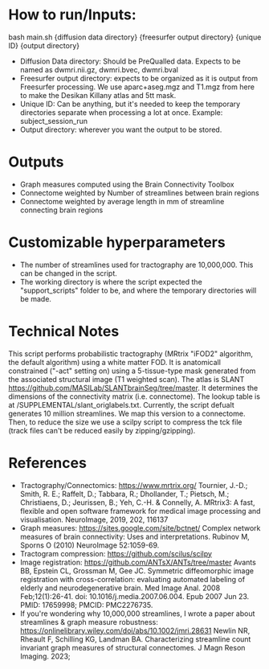 # How to run/Inputs:
bash main.sh {diffusion data directory} {freesurfer output directory} {unique ID}  {output directory}
* Diffusion Data directory: Should be PreQualled data. Expects to be named as dwmri.nii.gz, dwmri.bvec, dwmri.bval
* Freesurfer output directory: expects to be organized as it is output from Freesurfer processing. We use aparc+aseg.mgz and T1.mgz from here to make the Desikan Killany atlas and 5tt mask.
* Unique ID: Can be anything, but it's needed to keep the temporary directories separate when processing a lot at once. Example: subject_session_run
* Output directory: wherever you want the output to be stored.

# Outputs
* Graph measures computed using the Brain Connectivity Toolbox
* Connectome weighted by Number of streamlines between brain regions
* Connectome weighted by average length in mm of streamline connecting brain regions

# Customizable hyperparameters
* The number of streamlines used for tractography are 10,000,000. This can be changed in the script.
* The working directory is where the script expected the "support_scripts" folder to be, and where the temporary directories will be made.

# Technical Notes
This script performs probabilistic tractography (MRtrix "iFOD2" algorithm, the default algorithm) using a white matter FOD. It is anatomicall constrained ("-act" setting on) using a 5-tissue-type mask generated from the associated structural image (T1 weighted scan). 
The atlas is SLANT https://github.com/MASILab/SLANTbrainSeg/tree/master. It determines the dimensions of the connectivity matrix (i.e. connectome). 
The lookup table is at /SUPPLEMENTAL/slant_origlabels.txt. 
Currently, the script defualt generates 10 million streamlines. We map this version to a connectome.
Then, to reduce the size we use a scilpy script to compress the tck file (track files can't be reduced easily by zipping/gzipping). 

# References
* Tractography/Connectomics: https://www.mrtrix.org/
Tournier, J.-D.; Smith, R. E.; Raffelt, D.; Tabbara, R.; Dhollander, T.; Pietsch, M.; Christiaens, D.; Jeurissen, B.; Yeh, C.-H. & Connelly, A. MRtrix3: A fast, flexible and open software framework for medical image processing and visualisation. NeuroImage, 2019, 202, 116137
* Graph measures: https://sites.google.com/site/bctnet/
Complex network measures of brain connectivity: Uses and interpretations.
Rubinov M, Sporns O (2010) NeuroImage 52:1059-69.
* Tractogram compression: https://github.com/scilus/scilpy
* Image registration: https://github.com/ANTsX/ANTs/tree/master
Avants BB, Epstein CL, Grossman M, Gee JC. Symmetric diffeomorphic image registration with cross-correlation: evaluating automated labeling of elderly and neurodegenerative brain. Med Image Anal. 2008 Feb;12(1):26-41. doi: 10.1016/j.media.2007.06.004. Epub 2007 Jun 23. PMID: 17659998; PMCID: PMC2276735.
* If you're wondering why 10,000,000 streamlines, I wrote a paper about streamlines & graph measure robustness: https://onlinelibrary.wiley.com/doi/abs/10.1002/jmri.28631 Newlin NR, Rheault F, Schilling KG, Landman BA. Characterizing streamline count invariant graph measures of structural connectomes. J Magn Reson Imaging. 2023;
